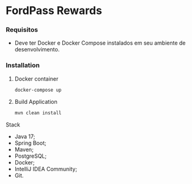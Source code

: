 # FordPass Rewards

### Requisitos

* Deve ter Docker e Docker Compose instalados em seu ambiente de desenvolvimento.

### Installation

1. Docker container 
   ```sh
   docker-compose up
   ```
2. Build Application
   ```sh
   mvn clean install
   ```

Stack
- Java 17; 
- Spring Boot;
- Maven;
- PostgreSQL;
- Docker;
- IntelliJ IDEA Community;
- Git.

